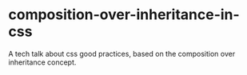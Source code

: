 # composition-over-inheritance-in-css
A tech talk about css good practices, based on the composition over inheritance concept.
